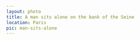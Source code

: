```yaml
---
layout: photo
title: A man sits alone on the bank of the Seine
location: Paris
pic: man-sits-alone
---
```

